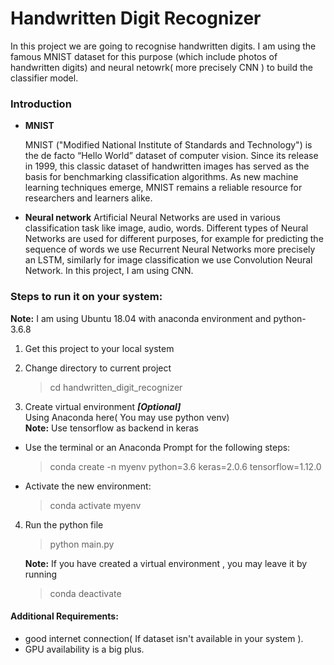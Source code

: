﻿# Handwritten Digit Recognizer
In this project we are going to recognise handwritten digits.  I am using the famous MNIST dataset for this purpose (which include photos of handwritten digits) and neural netowrk( more precisely CNN ) to build the classifier model.


### Introduction
- **MNIST**

	MNIST ("Modified National Institute of Standards and Technology") is the de facto “Hello World” dataset of computer vision. Since its release in 1999, this classic dataset of handwritten images has served as the basis for benchmarking classification algorithms. As new machine learning techniques emerge, MNIST remains a reliable resource for researchers and learners alike.
- **Neural network**
	Artificial Neural Networks are used in various classification task like image, audio, words. Different types of Neural Networks are used for different purposes, for example for predicting the sequence of words we use Recurrent Neural Networks more precisely an LSTM, similarly for image classification we use Convolution Neural Network. In this project, I am using  CNN.


### Steps to run it on your system:

**Note:** I am using Ubuntu 18.04 with anaconda environment and python-3.6.8

1. Get this project to your local system

2. Change directory to current project
	>cd handwritten_digit_recognizer

3. Create virtual environment ***[Optional]***  
Using Anaconda here( You may use python venv)  
    **Note:** Use tensorflow as backend in keras
- Use the terminal or an Anaconda Prompt for the following steps:

	> conda create -n myenv python=3.6 keras=2.0.6 tensorflow=1.12.0

- Activate the new environment:

	> conda activate myenv

4. Run the python file

	> python main.py


	**Note:** If you have created a virtual environment , you may leave it by running
	>conda deactivate
#### Additional Requirements:
- good internet connection( If dataset isn't available in your system ).
- GPU availability is a big plus.
